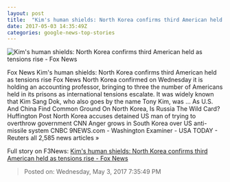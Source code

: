 ```yaml
---
layout: post
title:  "Kim's human shields: North Korea confirms third American held as tensions rise - Fox News"
date: 2017-05-03 14:35:49Z
categories: google-news-top-stories
---
```


![Kim's human shields: North Korea confirms third American held as tensions rise - Fox News](http://www.foxnews.com/content/dam/fox-news/logo/og-fn-foxnews.jpg)

Fox News Kim's human shields: North Korea confirms third American held as tensions rise Fox News North Korea confirmed on Wednesday it is holding an accounting professor, bringing to three the number of Americans held in its prisons as international tensions escalate. It was widely known that Kim Sang Dok, who also goes by the name Tony Kim, was ... As U.S. And China Find Common Ground On North Korea, Is Russia The Wild Card? Huffington Post North Korea accuses detained US man of trying to overthrow government CNN Anger grows in South Korea over US anti-missile system CNBC 9NEWS.com - Washington Examiner - USA TODAY - Reuters all 2,585 news articles »


Full story on F3News: [Kim's human shields: North Korea confirms third American held as tensions rise - Fox News](http://www.f3nws.com/n/Bj3qHH)

> Posted on: Wednesday, May 3, 2017 7:35:49 PM
